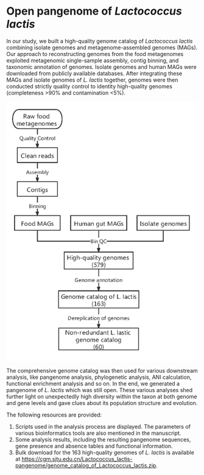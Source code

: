 # Open pangenome of *Lactococcus lactis*
In our study, we built a high-quality genome catalog of *Lactococcus lactis* combining isolate genomes and metagenome-assembled genomes (MAGs). Our approach to reconstructing genomes from the food metagenomes exploited metagenomic single-sample assembly, contig binning, and taxonomic annotation of genomes. Isolate genomes and human MAGs were downloaded from publicly available databases. After integrating these MAGs and isolate genomes of *L. lactis* together, genomes were then conducted strictly quality control to identity high-quality genomes (completeness >90% and contamination <5%).

![image](https://github.com/skye-zhai/analysis-pipeline/blob/main/Pipeline.png)



The comprehensive genome catalog was then used for various downstream analysis, like pangenome analysis, phylogenetic analysis, ANI calculation, functional enrichment analysis and so on. In the end, we generated a pangenome of *L. lactis* which was still open. These various analyses shed further light on unexpectedly high diversity within the taxon at both genome and gene levels and gave clues about its population structure and evolution. 



The following resources are provided:

1. Scripts used in the analysis process are displayed. The parameters of various bioinformatics tools are also mentioned in the manuscript.
2. Some analysis results, including the resulting pangenome sequences, gene presence and absence tables and functional information.
3. Bulk download for the 163 high-quality genomes of *L. lactis* is available at https://cgm.sjtu.edu.cn/Lactococcus_lactis-pangenome/genome_catalog_of_Lactococcus_lactis.zip.
